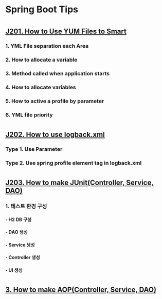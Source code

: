 # Spring Boot Tips  
# 
## [J201. How to Use YUM Files to Smart]()
### 1. YML File separation each Area
### 2. How to allocate a variable
### 3. Method called when application starts
### 4. How to allocate variables
### 5. How to active a profile by parameter
### 6. YML file priority  
#  
#
## [J202. How to use logback.xml]()
### Type 1. Use Parameter 
### Type 2. Use spring profile element tag in logback.xml  
#  
#
## [J203. How to make JUnit(Controller, Service, DAO)]()  
### 1. 테스트 환경 구성
#### - H2 DB 구성 
#### - DAO 생성
#### - Service 생성
#### - Controller 생성
#### - UI 생성  
#  
#
## [3. How to make AOP(Controller, Service, DAO)]()  
#  

  